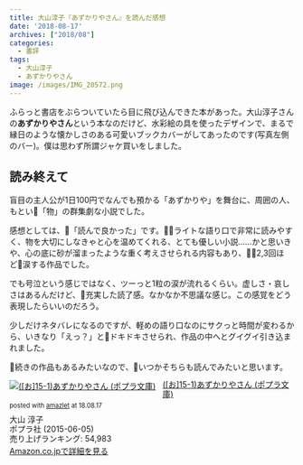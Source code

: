 ```yaml
---
title: 大山淳子『あずかりやさん』を読んだ感想
date: '2018-08-17'
archives: ["2018/08"]
categories:
  - 書評
tags:
  - 大山淳子
  - あずかりやさん
image: /images/IMG_20572.png
---
```

ふらっと書店をぶらついていたら目に飛び込んできた本があった。大山淳子さんの**あずかりやさん**という本なのだけど、水彩絵の具を使ったデザインで、まるで縁日のような懐かしさのある可愛いブックカバーがしてあったのです(写真左側のバー)。僕は思わず所謂ジャケ買いをしました。

<!--more-->

## 読み終えて

盲目の主人公が1日100円でなんでも預かる「あずかりや」を舞台に、周囲の人、もとい「物」の群集劇な小説でした。

感想としては、「読んで良かった」です。ライトな語り口で非常に読みやすく、物を大切にしなきゃと心を温めてくれる、とても優しい小説……かと思いきや、心の底に砂が溜まったような重く考えさせられる内容もあり、2,3回ほど涙する作品でした。

でも号泣という感じではなく、ツーっと1粒の涙が流れるくらい。虚しさ・哀しさはあるんだけど、充実した読了感。なかなか不思議な感じ。この感覚をどう表現したらいいのだろう。

少しだけネタバレになるのですが、軽めの語り口なのにサクっと時間が変わるから、いきなり「えっ？」とドキドキさせられ、作品の中へとグイグイ引き込まれました。

続きの作品もあるみたいなので、いつかそちらも読んでみたいと思います。

<div class="amazlet-box" style="margin-bottom:0px;"><div class="amazlet-image" style="float:left;margin:0px 12px 1px 0px;"><a href="http://www.amazon.co.jp/exec/obidos/ASIN/4591145271/t4traw-22/ref=nosim/" name="amazletlink" target="_blank"><img src="https://images-fe.ssl-images-amazon.com/images/I/61F1qY4%2BqiL._SL160_.jpg" alt="([お]15-1)あずかりやさん (ポプラ文庫)" style="border: none;" /></a></div><div class="amazlet-info" style="line-height:120%; margin-bottom: 10px"><div class="amazlet-name" style="margin-bottom:10px;line-height:120%"><a href="http://www.amazon.co.jp/exec/obidos/ASIN/4591145271/t4traw-22/ref=nosim/" name="amazletlink" target="_blank">([お]15-1)あずかりやさん (ポプラ文庫)</a><div class="amazlet-powered-date" style="font-size:80%;margin-top:5px;line-height:120%">posted with <a href="http://www.amazlet.com/" title="amazlet" target="_blank">amazlet</a> at 18.08.17</div></div><div class="amazlet-detail">大山 淳子 <br />ポプラ社 (2015-06-05)<br />売り上げランキング: 54,983<br /></div><div class="amazlet-sub-info" style="float: left;"><div class="amazlet-link" style="margin-top: 5px"><a href="http://www.amazon.co.jp/exec/obidos/ASIN/4591145271/t4traw-22/ref=nosim/" name="amazletlink" target="_blank">Amazon.co.jpで詳細を見る</a></div></div></div><div class="amazlet-footer" style="clear: left"></div></div>



